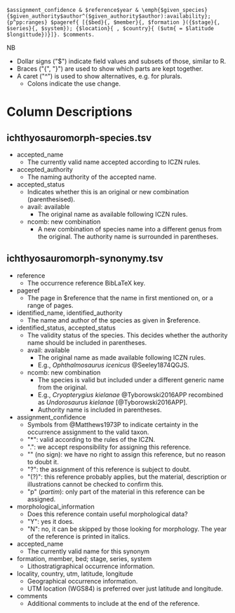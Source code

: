 ---
---

```
$assignment_confidence & $reference$year & \emph{$given_species} {$given_authority$author^($given_authority$author):availability}; {p^pp:ranges} $pageref{ [{$bed}{, $member}{, $formation }({$stage}{, $series}{, $system}); {$location}{ , $country}{ ($utm{ = $latitude $longittude})}]}. $comments.
```

NB

* Dollar signs ("\$") indicate field values and subsets of those, similar to R.
* Braces ("{", "}") are used to show which parts are kept together.
* A caret ("^") is used to show alternatives, e.g. for plurals.
    - Colons indicate the use change.

# Column Descriptions

## ichthyosauromorph-species.tsv ##

* accepted_name
    - The currently valid name accepted according to ICZN rules.
* accepted_authority
    - The naming authority of the accepted name.
* accepted_status
    - Indicates whether this is an original or new combination (parenthesised).
    - avail: available
        + The original name as available following ICZN rules.
    - ncomb: new combination
        + A new combination of species name into a different genus from the
        original. The authority name is surrounded in parentheses.

## ichthyosauromorph-synonymy.tsv ##

* reference
    - The occurrence reference BibLaTeX key.
* pageref
    - The page in \$reference that the name in first mentioned on, or a range of
    pages.
* identified_name, identified_authority
    - The name and author of the species as given in \$reference.
* identified_status, accepted_status
    - The validity status of the species. This decides whether the authority
    name should be included in parentheses.
    - avail: available 
        + The original name as made available following ICZN rules.
        + E.g., _Ophthalmosaurus icenicus_ @Seeley1874QGJS.
    - ncomb: new combination
        + The species is valid but included under a different generic name from
        the original.
        + E.g., _Cryopterygius kielanae_ @Tyborowski2016APP recombined as
        _Undorosaurus kielanae_  [@Tyborowski2016APP].
        + Authority name is included in parentheses.
* assignment_confidence
    - Symbols from @Matthews1973P to indicate certainty in the occurrence
    assignment to the valid taxon.
    - "\*": valid according to the rules of the ICZN.
    - ".": we accept responsibility for assigning this reference.
    - "" (no sign): we have no right to assign this reference, but no reason to
    doubt it.
    - "?": the assignment of this reference is subject to doubt.
    - "(?)": this reference probably applies, but the material, description
    or illustrations cannot be checked to confirm this.
    - "p" (_partim_): only part of the material in this reference can be
    assigned.
* morphological_information
    - Does this reference contain useful morphological data?
    - "Y": yes it does.
    - "N": no, it can be skipped by those looking for morphology. The year of
    the reference is printed in italics.
* accepted_name
    - The currently valid name for this synonym
* formation, member, bed; stage, series, system
    - Lithostratigraphical occurrence information.
* locality, country, utm, latitude, longitude
    - Geographical occurrence information.
    - UTM location (WGS84) is preferred over just latitude and longitude.
* comments
    - Additional comments to include at the end of the reference.
